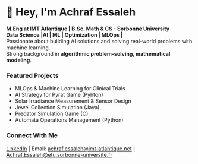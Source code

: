 # 👋 Hey, I'm Achraf Essaleh  
 **M.Eng at IMT Atlantique | B.Sc. Math & CS - Sorbonne University**  
 **Data Science |AI | ML | Optimization  | MLOps |**  
 Passionate about building AI solutions and solving real-world problems with machine learning.  
 Strong background in **algorithmic problem-solving, mathematical modeling**.  

###  Featured Projects  
- MLOps & Machine Learning for Clinical Trials  
- AI Strategy for Pyrat Game (Pyhton)
- Solar Irradiance Measurement & Sensor Design  
- Jewel Collection Simulation (Java)
- Predator Simulation Game (C)  
- Automata Operations Management (Python)  

###  Connect With Me  
[LinkedIn](www.linkedin.com/in/achraf-e-305baa283) | Email: [achraf.essaleh@imt-atlantique.net](mailto:achraf.essaleh@imt-atlantique.net) | [Achraf.Essaleh@etu.sorbonne-universite.fr](mailto:Achraf.Essaleh@etu.sorbonne-universite.fr)


